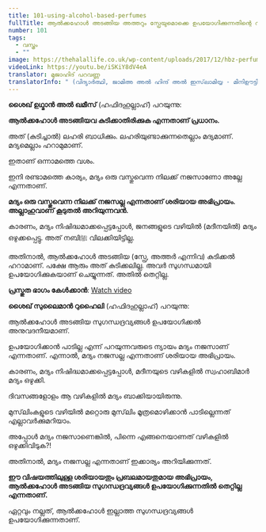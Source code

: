 ```yaml
---
title: 101-using-alcohol-based-perfumes
fullTitle: ആൽക്കഹോൾ അടങ്ങിയ അത്തറും സ്പ്രേയുമൊക്കെ ഉപയോഗിക്കുന്നതിന്റെ വിധിയെന്താണ്?
number: 101
tags:
  - വസ്ത്രം
  - ""
image: https://thehalallife.co.uk/wp-content/uploads/2017/12/hbz-perfume-index-new-1596058671-1038x576.jpg
videoLink: https://youtu.be/iSKiY8dV4eA
translator: മുജാഹിദ് പറവണ്ണ
translatorInfo: " (വിദ്യാർത്ഥി, ജാമിഅ അൽ ഹിന്ദ് അൽ ഇസ്‌ലാമിയ്യ - മിനിഊട്ടി)"
---
```

**ശൈഖ് ഉഥ്മാൻ അൽ ഖമീസ്** (ഹഫിദഹുല്ലാഹ്) പറയുന്നു: 

**ആൽക്കഹോൾ അടങ്ങിയവ കുടിക്കാതിരിക്കുക എന്നതാണ് പ്രധാനം.**

അത് (കുടിച്ചാൽ) ലഹരി ബാധിക്കും. ലഹരിയുണ്ടാക്കുന്നതെല്ലാം മദ്യമാണ്. മദ്യമെല്ലാം ഹറാമുമാണ്.

ഇതാണ് ഒന്നാമത്തെ വശം.

ഇനി രണ്ടാമത്തെ കാര്യം, മദ്യം ഒരു വസ്തുവെന്ന നിലക്ക് നജസാണോ അല്ലേ എന്നതാണ്.

**മദ്യം ഒരു വസ്തുവെന്ന നിലക്ക് നജസല്ല എന്നതാണ് ശരിയായ അഭിപ്രായം. അല്ലാഹുവാണ് കൂടുതൽ അറിയുന്നവൻ.**

കാരണം, മദ്യം നിഷിദ്ധമാക്കപ്പെട്ടപ്പോൾ, ജനങ്ങളുടെ വഴിയിൽ (മദീനയിൽ) മദ്യം ഒഴുക്കപ്പെട്ടു. അത് നബിﷺ വിലക്കിയിട്ടില്ല. 

അതിനാൽ, ആൽക്കഹോൾ അടങ്ങിയ (സ്പ്രേ, അത്തർ എന്നിവ) കുടിക്കൽ ഹറാമാണ്. പക്ഷേ ആരും അത് കുടിക്കലില്ല. അവർ സുഗന്ധമായി ഉപയോഗിക്കുകയാണ് ചെയ്യുന്നത്. അതിൽ തെറ്റില്ല. 

**പ്രസ്തുത ഭാഗം കേൾക്കാൻ**: [Watch video](https://youtu.be/jXFdZWs3R3w)

**ശൈഖ് സുലൈമാൻ റുഹൈലി** (ഹഫിദഹുല്ലാഹ്) പറയുന്നു: 

ആൽക്കഹോൾ അടങ്ങിയ സുഗന്ധദ്രവ്യങ്ങൾ ഉപയോഗിക്കൽ അനുവദനീയമാണ്. 

ഉപയോഗിക്കാൻ പാടില്ല എന്ന് പറയുന്നവരുടെ ന്യായം മദ്യം നജസാണ് എന്നതാണ്. എന്നാൽ, മദ്യം നജസല്ല എന്നതാണ് ശരിയായ അഭിപ്രായം.

കാരണം, മദ്യം നിഷിദ്ധമാക്കപ്പെട്ടപ്പോൾ, മദീനയുടെ വഴികളിൽ സ്വഹാബിമാർ മദ്യം ഒഴുക്കി.

ദിവസങ്ങളോളം ആ വഴികളിൽ മദ്യം ബാക്കിയായിരുന്നു.

മുസ്‌ലിംകളുടെ വഴിയിൽ മറ്റൊരു മുസ്‌ലിം മൂത്രമൊഴിക്കാൻ പാടില്ലെന്നത് എല്ലാവർക്കുമറിയാം.

അപ്പോൾ മദ്യം നജസാണെങ്കിൽ, പിന്നെ എങ്ങനെയാണത് വഴികളിൽ ഒഴുക്കിവിടുക?!

അതിനാൽ, മദ്യം നജസല്ല എന്നതാണ് ഇക്കാര്യം അറിയിക്കുന്നത്.

**ഈ വിഷയത്തിലുള്ള ശരിയായതും പ്രബലമായതുമായ അഭിപ്രായം, ആൽക്കഹോൾ അടങ്ങിയ സുഗന്ധദ്രവ്യങ്ങൾ ഉപയോഗിക്കുന്നതിൽ തെറ്റില്ല എന്നതാണ്.** 

ഏറ്റവും നല്ലത്, ആൽക്കഹോൾ ഇല്ലാത്ത സുഗന്ധദ്രവ്യങ്ങൾ ഉപയോഗിക്കുന്നതാണ്.